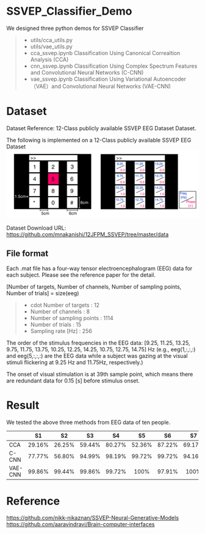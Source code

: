 # SSVEP_Classifier_Demo
We designed three python demos for SSVEP Classifier

>+ utils/cca_utils.py
>+ utils/vae_utils.py
>+ cca_ssvep.ipynb  Classification Using Canonical Correaltion Analysis (CCA)
>+ cnn_ssvep.ipynb  Classification Using Complex Spectrum Features and Convolutional Neural Networks (C-CNN)
>+ vae_ssvep.ipynb  Classification Using Variational Autoencoder（VAE）and Convolutional Neural Networks (VAE-CNN) 



# Dataset
Dataset Reference: 12-Class publicly available SSVEP EEG Dataset Dataset.

The following is implemented on a 12-Class publicly available SSVEP EEG Dataset
![12_ssvep](images/12_classSSVEP.png)

Dataset Download URL: https://github.com/mnakanishi/12JFPM_SSVEP/tree/master/data

## File format
Each .mat file has a four-way tensor electroencephalogram (EEG) data for each subject.
Please see the reference paper for the detail.

[Number of targets, Number of channels, Number of sampling points, Number of trials] = size(eeg)

>+ cdot Number of targets : 12
>+ Number of channels : 8
>+ Number of sampling points : 1114
>+ Number of trials : 15
>+ Sampling rate [Hz] : 256

The order of the stimulus frequencies in the EEG data:
[9.25, 11.25, 13.25, 9.75, 11.75, 13.75, 10.25, 12.25, 14.25, 10.75, 12.75, 14.75] Hz
(e.g., eeg(1,:,:,:) and eeg(5,:,:,:) are the EEG data while a subject was gazing at the visual stimuli flickering at 9.25 Hz and 11.75Hz, respectively.)

The onset of visual stimulation is at 39th sample point, which means there are redundant data for 0.15 [s] before stimulus onset.

# Result
We tested the above three methods from EEG data of ten people.

|  | S1 | S2 | S3 | S4 | S5 | S6 | S7 | S8 | S9 | S10 | Overall 
| :-----| :----: | :----: | :----: | :----: | :----: | :----: | :----: | :----: | :----: | :----: | :----: |
|CCA | 29.16% | 26.25% | 59.44% | 80.27% | 52.36% | 87.22% | 69.17% | 96.67% | 66.38% | 65.27% | 63.22%|
|C-CNN | 77.77% | 56.80% | 94.99% | 98.19% | 99.72% | 99.72% | 94.16% | 99.16% | 97.36% | 89.86% | 90.77% |
|VAE-CNN | 99.86% | 99.44% | 99.86% | 99.72% | 100% | 97.91% | 100% | 100% | 99.30% | 99.72% | 99.58%|

# Reference
https://github.com/nikk-nikaznan/SSVEP-Neural-Generative-Models
https://github.com/aaravindravi/Brain-computer-interfaces
